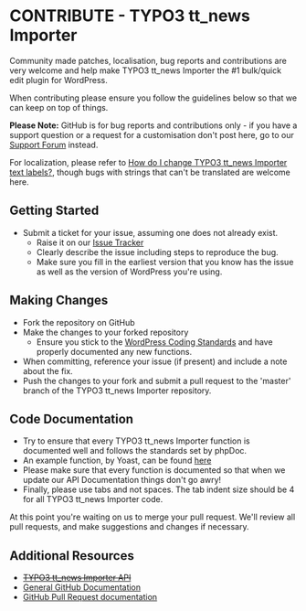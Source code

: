 # CONTRIBUTE - TYPO3 tt_news Importer

Community made patches, localisation, bug reports and contributions are very welcome and help make TYPO3 tt_news Importer the #1 bulk/quick edit plugin for WordPress.

When contributing please ensure you follow the guidelines below so that we can keep on top of things.

__Please Note:__ GitHub is for bug reports and contributions only - if you have a support question or a request for a customisation don't post here, go to our [Support Forum](http://wordpress.org/support/plugin/typo3-importer) instead.

For localization, please refer to [How do I change TYPO3 tt_news Importer text labels?](https://nodedesk.zendesk.com/hc/en-us/articles/202294892-How-do-I-change-Testimonials-Widget-text-labels-), though bugs with strings that can't be translated are welcome here.

## Getting Started

* Submit a ticket for your issue, assuming one does not already exist.
  * Raise it on our [Issue Tracker](https://github.com/michael-cannon/typo3-importer/issues)
  * Clearly describe the issue including steps to reproduce the bug.
  * Make sure you fill in the earliest version that you know has the issue as well as the version of WordPress you're using.

## Making Changes

* Fork the repository on GitHub
* Make the changes to your forked repository
  * Ensure you stick to the [WordPress Coding Standards](http://codex.wordpress.org/WordPress_Coding_Standards) and have properly documented any new functions.
* When committing, reference your issue (if present) and include a note about the fix.
* Push the changes to your fork and submit a pull request to the 'master' branch of the TYPO3 tt_news Importer repository.

## Code Documentation

* Try to ensure that every TYPO3 tt_news Importer function is documented well and follows the standards set by phpDoc.
* An example function, by Yoast, can be found [here](https://gist.github.com/jdevalk/5574677)
* Please make sure that every function is documented so that when we update our API Documentation things don't go awry!
* Finally, please use tabs and not spaces. The tab indent size should be 4 for all TYPO3 tt_news Importer code.

At this point you're waiting on us to merge your pull request. We'll review all pull requests, and make suggestions and changes if necessary.

## Additional Resources

* ~~[TYPO3 tt_news Importer API](https://github.com/michael-cannon/typo3-importer/blob/master/API.md)~~
* [General GitHub Documentation](http://help.github.com/)
* [GitHub Pull Request documentation](http://help.github.com/send-pull-requests/)
